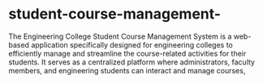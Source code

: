 # student-course-management-
The Engineering College Student Course Management System is a web-based application specifically designed for engineering colleges to efficiently manage and streamline the course-related activities for their students. It serves as a centralized platform where administrators, faculty members, and engineering students can interact and manage courses,
